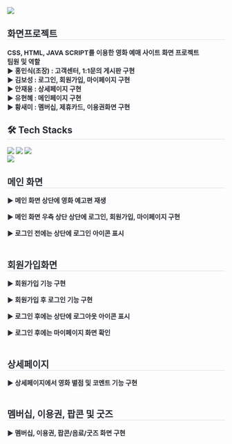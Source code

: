 <div>
    <img src="https://capsule-render.vercel.app/api?type=cylinder&color=543898&height=120&text=이젠무비%20-%20화면프로젝트&animation=&fontColor=ffffff&fontSize=40" />
    <div style="text-align: left;"> 
    <h2 style="border-bottom: 1px solid #d8dee4; color: #282d33;"> 화면프로젝트 </h2>  
    <div style="font-weight: 700; font-size: 15px; text-align: left; color: #282d33;"> CSS, HTML, JAVA SCRIPT를 이용한 영화 예매 사이트 화면 프로젝트 </div> 
        <div style="font-weight: 700; font-size: 15px; text-align: left; color: #282d33;"> 팀원 및 역할<br>
            ▶ 홍민식(조장) : 고객센터, 1:1문의 게시판 구현 <br>
            ▶ 김보성 : 로그인, 회원가입, 마이페이지 구현 <br>
            ▶ 안재용 : 상세페이지 구현 <br>
            ▶ 유현혜 : 메인페이지 구현 <br>
            ▶ 황새미 : 멤버십, 제휴카드, 이용권화면 구현 <br>
        </div> 
    </div>
</div>

<div>
    <div style="text-align: left;">
    <h2 style="border-bottom: 1px solid #d8dee4; color: #282d33;"> 🛠️ Tech Stacks </h2>
    <div style="margin: ; text-align: left;" "text-align: left;"> <img src="https://img.shields.io/badge/CSS3-1572B6?style=flat&logo=CSS3&logoColor=white">
          <img src="https://img.shields.io/badge/HTML5-E34F26?style=flat&logo=HTML5&logoColor=white">
          <img src="https://img.shields.io/badge/Javascript-F7DF1E?style=flat&logo=Javascript&logoColor=white">
    </div>
    </div>
 </div>
    

<div>
    <div><img src="![mainpage](https://github.com/saeeeem2/HTML_CSS_JS_TeamProject/assets/32377963/df8a0cca-1dde-4db1-b751-7618bd9b8f7d)"></div>
    <div style="text-align: left;"> 
    <h2 style="border-bottom: 1px solid #d8dee4; color: #282d33;"> 메인 화면 </h2>  
    <div style="font-weight: 700; font-size: 15px; text-align: left; color: #282d33;"> ▶ 메인 화면 상단에 영화 예고편 재생 </div> <br>
    <div style="font-weight: 700; font-size: 15px; text-align: left; color: #282d33;"> ▶ 메인 화면 우측 상단 상단에 로그인, 회원가입, 마이페이지 구현  </div><br>
    <div style="font-weight: 700; font-size: 15px; text-align: left; color: #282d33;"> ▶ 로그인 전에는 상단에 로그인 아이콘 표시  </div><br>
    </div>
</div>

<div>
    <div style="text-align: left;"> 
    <h2 style="border-bottom: 1px solid #d8dee4; color: #282d33;"> 회원가입화면 </h2>  
    <div style="font-weight: 700; font-size: 15px; text-align: left; color: #282d33;"> ▶ 회원가입 기능 구현 </div><br>
    <div style="font-weight: 700; font-size: 15px; text-align: left; color: #282d33;"> ▶ 회원가입 후 로그인 기능 구현 </div> <br>
    <div style="font-weight: 700; font-size: 15px; text-align: left; color: #282d33;"> ▶ 로그인 후에는 상단에 로그아웃 아이콘 표시  </div><br>
    <div style="font-weight: 700; font-size: 15px; text-align: left; color: #282d33;"> ▶ 로그인 후에는 마이페이지 화면 확인 </div><br>
    </div>
</div>

<div>
    <div style="text-align: left;"> 
    <h2 style="border-bottom: 1px solid #d8dee4; color: #282d33;"> 상세페이지 </h2>  
    <div style="font-weight: 700; font-size: 15px; text-align: left; color: #282d33;"> ▶ 상세페이지에서 영화 별점 및 코멘트 기능 구현 </div><br>
    </div>
</div>

<div>
    <div style="text-align: left;"> 
    <h2 style="border-bottom: 1px solid #d8dee4; color: #282d33;"> 멤버십, 이용권, 팝콘 및 굿즈 </h2>  
    <div style="font-weight: 700; font-size: 15px; text-align: left; color: #282d33;"> ▶ 멤버십, 이용권, 팝콘/음료/굿즈 화면 구현 </div><br>
    </div>
</div>
